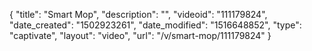 {
    "title": "Smart Mop",
    "description": "",
    "videoid": "111179824",
    "date_created": "1502923261",
    "date_modified": "1516648852",
    "type": "captivate",
    "layout": "video",
    "url": "\/v\/smart-mop\/111179824"
}